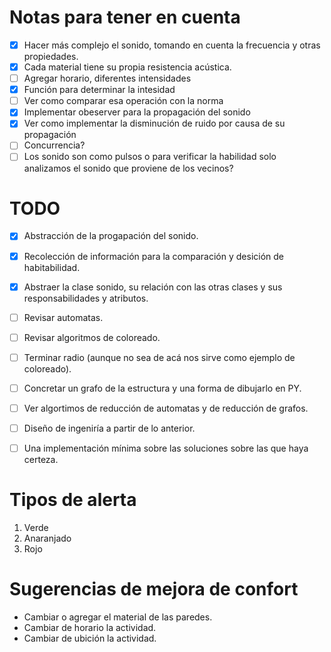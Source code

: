 # Notas para tener en cuenta

- [x] Hacer más complejo el sonido, tomando en cuenta la frecuencia y otras propiedades.
- [x] Cada material tiene su propia resistencia acústica.
- [ ] Agregar horario, diferentes intensidades
- [x] Función para determinar la intesidad
- [ ] Ver como comparar esa operación con la norma
- [x] Implementar obeserver para la propagación del sonido
- [x] Ver como implementar la disminución de ruido por causa de su propagación
- [ ] Concurrencia?
- [ ] Los sonido son como pulsos o para verificar la habilidad solo analizamos el sonido que proviene de los vecinos?

# TODO
- [x] Abstracción de la progapación del sonido.
- [x] Recolección de información para la comparación y desición de habitabilidad.
- [x] Abstraer la clase sonido, su relación con las otras clases y sus responsabilidades y atributos.
- [ ] Revisar automatas.
- [ ] Revisar algoritmos de coloreado.
- [ ] Terminar radio (aunque no sea de acá nos sirve como ejemplo de coloreado).
- [ ] Concretar un grafo de la estructura y una forma de dibujarlo en PY.
- [ ] Ver algortimos de reducción de automatas y de reducción de grafos.
- [ ] Diseño de ingeniría a partir de lo anterior.
- [ ] Una implementación mínima sobre las soluciones sobre las que haya certeza.


# Tipos de alerta
1. Verde
2. Anaranjado
3. Rojo

# Sugerencias de mejora de confort
- Cambiar o agregar el material de las paredes.
- Cambiar de horario la actividad.
- Cambiar de ubición la actividad.
